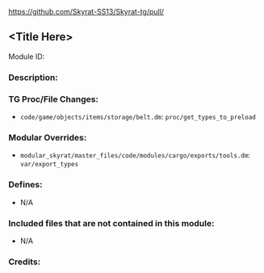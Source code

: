 https://github.com/Skyrat-SS13/Skyrat-tg/pull/

## \<Title Here> 

Module ID: 

### Description:

### TG Proc/File Changes:

- `code/game/objects/items/storage/belt.dm`: `proc/get_types_to_preload`

### Modular Overrides:

- `modular_skyrat/master_files/code/modules/cargo/exports/tools.dm`: `var/export_types`

### Defines:

- N/A

### Included files that are not contained in this module:

- N/A

### Credits:
